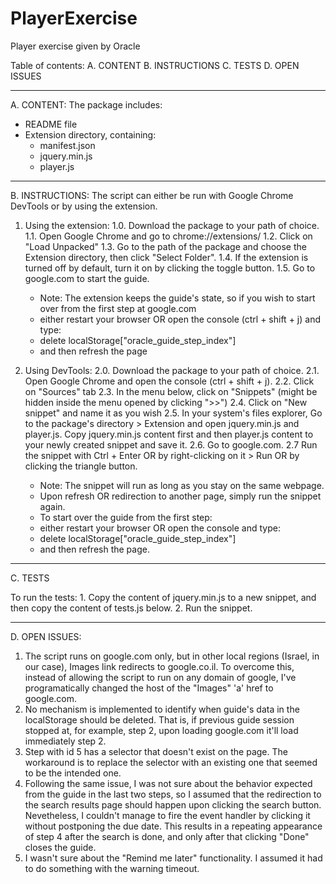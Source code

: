 # PlayerExercise
Player exercise given by Oracle

Table of contents:
A. CONTENT
B. INSTRUCTIONS
C. TESTS
D. OPEN ISSUES

**********

A. CONTENT:
The package includes:
- README file
- Extension directory, containing:
	- manifest.json
	- jquery.min.js
	- player.js

***

B. INSTRUCTIONS:
The script can either be run with Google Chrome DevTools or by using the extension.

1. Using the extension:
	1.0. Download the package to your path of choice.
	1.1. Open Google Chrome and go to chrome://extensions/
	1.2. Click on "Load Unpacked"
	1.3. Go to the path of the package and choose the Extension directory, then click "Select Folder".
	1.4. If the extension is turned off by default, turn it on by clicking the toggle button.
	1.5. Go to google.com to start the guide.
	* Note: The extension keeps the guide's state, so if you wish to start over from the first step at google.com
	* either restart your browser OR open the console (ctrl + shift + j) and type:
	*	delete localStorage["oracle_guide_step_index"]
	* and then refresh the page
	
2. Using DevTools:
	2.0. Download the package to your path of choice.
	2.1. Open Google Chrome and open the console (ctrl + shift + j).
	2.2. Click on "Sources" tab
	2.3. In the menu below, click on "Snippets" (might be hidden inside the menu opened by clicking ">>")
	2.4. Click on "New snippet" and name it as you wish
	2.5. In your system's files explorer, Go to the package's directory > Extension and open jquery.min.js and player.js.
			Copy jquery.min.js content first and then player.js content to your newly created snippet and save it.
	2.6. Go to google.com.
	2.7 Run the snippet with Ctrl + Enter OR by right-clicking on it > Run OR by clicking the triangle button.
	* Note: The snippet will run as long as you stay on the same webpage.
	* Upon refresh OR redirection to another page, simply run the snippet again.
	* To start over the guide from the first step:
	* either restart your browser OR open the console and type:
	*	delete localStorage["oracle_guide_step_index"]
	* and then refresh the page.

***

C. TESTS

To run the tests:
	1. Copy the content of jquery.min.js to a new snippet, and then copy the content of tests.js below.
	2. Run the snippet.

***

D. OPEN ISSUES:
1.	The script runs on google.com only, but in other local regions (Israel, in our case), Images link redirects to google.co.il.
	To overcome this, instead of allowing the script to run on any domain of google, I've programatically changed the host of the
	"Images" 'a' href to google.com.
2.	No mechanism is implemented to identify when guide's data in the localStorage should be deleted.
	That is, if previous guide session stopped at, for example, step 2, upon loading google.com it'll load immediately step 2.
3.	Step with id 5 has a selector that doesn't exist on the page.
	The workaround is to replace the selector with an existing one that seemed to be the intended one.
4.	Following the same issue, I was not sure about the behavior expected from the guide in the last two steps, so I assumed that
	the redirection to the search results page should happen upon clicking the search button. Nevetheless, I couldn't manage to
	fire the event handler by clicking it without postponing the due date. This results in a repeating appearance of step 4 after
	the search is done, and only after that clicking "Done" closes the guide.
5.	I wasn't sure about the "Remind me later" functionality. I assumed it had to do something with the warning timeout.
